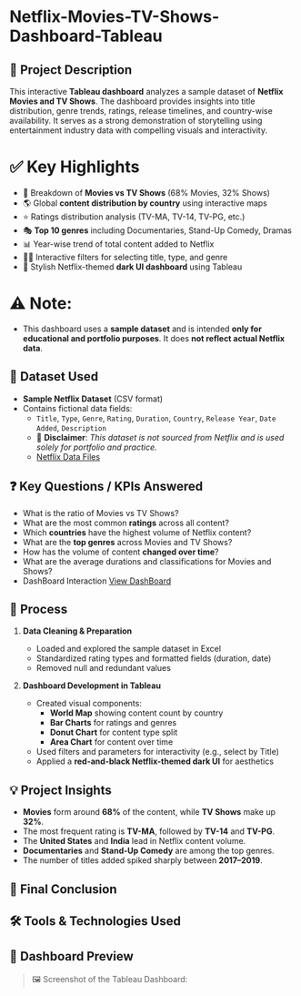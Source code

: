 # Netflix-Movies-TV-Shows-Dashboard-Tableau

## 📘 Project Description
This interactive **Tableau dashboard** analyzes a sample dataset of **Netflix Movies and TV Shows**. The dashboard provides insights into title distribution, genre trends, ratings, release timelines, and country-wise availability. It serves as a strong demonstration of storytelling using entertainment industry data with compelling visuals and interactivity.

# ✅ Key Highlights

- 🎥 Breakdown of **Movies vs TV Shows** (68% Movies, 32% Shows)
- 🌎 Global **content distribution by country** using interactive maps
- ⭐ Ratings distribution analysis (TV-MA, TV-14, TV-PG, etc.)
- 🎭 **Top 10 genres** including Documentaries, Stand-Up Comedy, Dramas
- 📊 Year-wise trend of total content added to Netflix
- 🕵️‍♂️ Interactive filters for selecting title, type, and genre
- 🎨 Stylish Netflix-themed **dark UI dashboard** using Tableau

# ⚠️ **Note**: 
- This dashboard uses a **sample dataset** and is intended **only for educational and portfolio purposes**. It does **not reflect actual Netflix data**.
  
## 📁 Dataset Used

- **Sample Netflix Dataset** (CSV format)
- Contains fictional data fields:
  - `Title`, `Type`, `Genre`, `Rating`, `Duration`, `Country`, `Release Year`, `Date Added`, `Description`
  -  📝 **Disclaimer**: *This dataset is not sourced from Netflix and is used solely for portfolio and practice.*
  -  <a href="https://github.com/ParagSakat-eng/Netflix-Movies-TV-Shows-Dashboard-Tableau/blob/main/netflix_titles.csv"> Netflix Data Files </a>
  
## ❓ Key Questions / KPIs Answered

- What is the ratio of Movies vs TV Shows?
- What are the most common **ratings** across all content?
- Which **countries** have the highest volume of Netflix content?
- What are the **top genres** across Movies and TV Shows?
- How has the volume of content **changed over time**?
- What are the average durations and classifications for Movies and Shows?
- DashBoard Interaction <a href="https://github.com/ParagSakat-eng/Netflix-Movies-TV-Shows-Dashboard-Tableau/blob/main/Netflix%20DashBoard%20SS.PNG"> View DashBoard </a>

## 🔄 Process

1. **Data Cleaning & Preparation**
   - Loaded and explored the sample dataset in Excel
   - Standardized rating types and formatted fields (duration, date)
   - Removed null and redundant values

2. **Dashboard Development in Tableau**
   - Created visual components:
     - **World Map** showing content count by country
     - **Bar Charts** for ratings and genres
     - **Donut Chart** for content type split
     - **Area Chart** for content over time
   - Used filters and parameters for interactivity (e.g., select by Title)
   - Applied a **red-and-black Netflix-themed dark UI** for aesthetics
  
  ## 💡 Project Insights

- **Movies** form around **68%** of the content, while **TV Shows** make up **32%**.
- The most frequent rating is **TV-MA**, followed by **TV-14** and **TV-PG**.
- The **United States** and **India** lead in Netflix content volume.
- **Documentaries** and **Stand-Up Comedy** are among the top genres.
- The number of titles added spiked sharply between **2017–2019**.

## 🧾 Final Conclusion


## 🛠️ Tools & Technologies Used



## 📸 Dashboard Preview

> 🖼️ Screenshot of the Tableau Dashboard:

